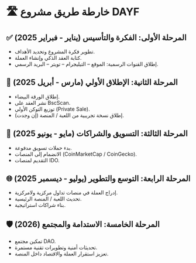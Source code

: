 # 🛣️ خارطة طريق مشروع DAYF

## ✅ المرحلة الأولى: الفكرة والتأسيس (يناير - فبراير 2025)
- تطوير فكرة المشروع وتحديد الأهداف.
- كتابة العقد الذكي وإنشاء العملة.
- إطلاق القنوات الرسمية: الموقع – التيليجرام – تويتر – البريد الرسمي.

## 🚀 المرحلة الثانية: الإطلاق الأولي (مارس - أبريل 2025)
- إطلاق الورقة البيضاء.
- نشر العقد على BscScan.
- توزيع التوكن الأولي (Private Sale).
- إطلاق نسخة تجريبية من اللعبة / المنصة (إن وجدت).

## 📢 المرحلة الثالثة: التسويق والشراكات (مايو - يونيو 2025)
- بدء حملات تسويق مدفوعة.
- الانضمام إلى المنصات (CoinMarketCap / CoinGecko).
- التقديم لمنصات IDO.

## 🌐 المرحلة الرابعة: التوسع والتطوير (يوليو - ديسمبر 2025)
- إدراج العملة في منصات تداول مركزية ولامركزية.
- تحديث اللعبة / المنصة الرئيسية.
- بناء شراكات استراتيجية.

## 🛡️ المرحلة الخامسة: الاستدامة والمجتمع (2026)
- تمكين مجتمع DAO.
- تحديثات أمنية وتطويرات تقنية مستمرة.
- تعزيز استقرار العملة والاقتصاد داخل المنصة.
